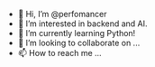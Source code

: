 - 👋 Hi, I’m @perfomancer
- 👀 I’m interested in backend and AI.
- 🌱 I’m currently learning Python!
- 💞️ I’m looking to collaborate on ...
- 📫 How to reach me ...

<!---
perfomancer/perfomancer is a ✨ special ✨ repository because its `README.md` (this file) appears on your GitHub profile.
You can click the Preview link to take a look at your changes.
--->
